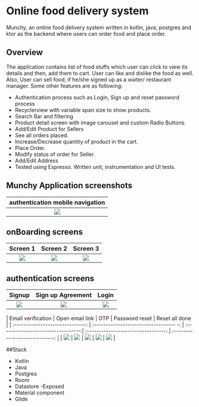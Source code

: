 # Online food delivery system
Munchy, an online food delivery system written in kotlin, java, postgres and ktor as the backend where users can order food and place order.

## Overview
The application contains list of food stuffs which user can click to view its details and then, add them to cart. User can like and dislike the food as well. 
Also, User can sell food, if he/she signed up as a waiter/ restaurant manager.
Some other features are as following:
- Authentication process such as </b> Login, Sign up and reset password process
- Recyclerview with variable span size to show products.
- Search Bar and filtering
- Product detail screen with image carousel and custom Radio Buttons.
- Add/Edit Product for Sellers
- See all orders placed.
- Increase/Decrease quantity of product in the cart.
- Place Order.
- Modify status of order for Seller.
- Add/Edit Address
- Tested using Espresso. Written unit, instrumentation and UI tests.


## Munchy Application screenshots
|                                           authentication mobile navigation                                |
| :-------------------------------------------------------------------------------------------------------: |
| ![](screenshots/mobile_auths_navs.png)                                                                    |


## onBoarding screens

|      Screen 1               |             Screen 2        |           Screen 3          |
| :-------------------------: | :-------------------------: | :--------------------------:|
| ![](screenshots/board1.png) | ![](screenshots/board2.png) | ![](screenshots/board3.png) |


## authentication screens
|                 Signup              |           Sign up Agreement      |             Login         |
| :---------------------------------: | :------------------------------: | :------------------------:|
| ![](screenshots/registration.png) | ![](screenshots/registration2.png) | ![](screenshots/login.png) |

|           Email verification     |             Open email link            |             OTP                    |               Password reset        |         Reset all done          |
| :------------------------------: | :---------------------------------- -: | :---------------------------------:| :---------------------------------: | :----------------------------:  |
| ![](screenshots/email_verification.png) | ![](screenshots/open_email.png) | ![](screenshots/code_recovery.png) | ![](screenshots/reset_password.png) | ![](screenshots/reset_done.png) |


##Stack
- Kotlin
- Java
- Postgres
- Room
- Datastore
-Exposed
- Material component
- Glide